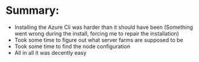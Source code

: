 # Summary:
 * Installing the Azure Cli was harder than it should have been (Something went wrong during the install, forcing me to repair the installation) 
 * Took some time to figure out what server farms are supposed to be 
 * Took some time to find the node configuration
 * All in all it was decently easy